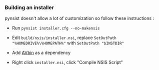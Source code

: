 ### Building an installer

pynsist doesn't allow a lot of customization so follow these instructions :

* Run `pynsist installer.cfg --no-makensis`

* Edit `build/nsis/installer.nsi`, replace `SetOutPath "%HOMEDRIVE%\%HOMEPATH%"` with `SetOutPath "$INSTDIR"`

* Add [AVbin](https://github.com/AVbin/AVbin/downloads) as a dependency

* Right click `installer.nsi`, click "Compile NSIS Script"

